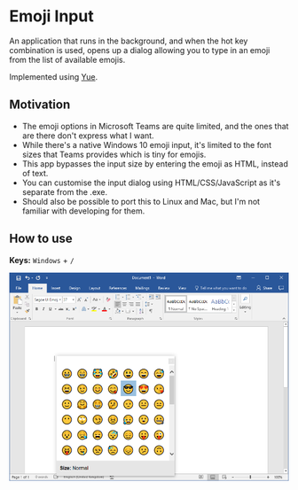 # Emoji Input

An application that runs in the background, and when the hot key combination is used, opens up a dialog allowing you to type in an emoji from the list of available emojis.

Implemented using [Yue](https://github.com/yue/yue).

## Motivation

* The emoji options in Microsoft Teams are quite limited, and the ones that are there don't express what I want.
* While there's a native Windows 10 emoji input, it's limited to the font sizes that Teams provides which is tiny for emojis.
* This app bypasses the input size by entering the emoji as HTML, instead of text.
* You can customise the input dialog using HTML/CSS/JavaScript as it's separate from the .exe.
* Should also be possible to port this to Linux and Mac, but I'm not familiar with developing for them.

## How to use

**Keys:** `Windows` + `/`


![ScreenShot](preview.png)



